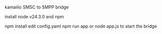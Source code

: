 kamailio SMSC to SMPP bridge 

install node v24.3.0  and npm

npm install
edit config.yaml
npm run app   or node app.js to start the bridge
